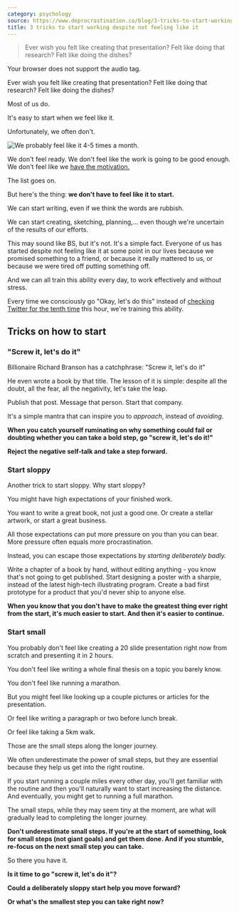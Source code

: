 ```yaml
---
category: psychology
source: https://www.deprocrastination.co/blog/3-tricks-to-start-working-despite-not-feeling-like-it)
title: 3 tricks to start working despite not feeling like it
---
```


> Ever wish you felt like creating that presentation? Felt like doing that
> research? Felt like doing the dishes?

Your browser does not support the audio tag.

Ever wish you felt like creating that presentation? Felt like doing that
research? Felt like doing the dishes?

Most of us do.

It's easy to start when we feel like it.

Unfortunately, we often don't.

![We probably feel like it 4-5 times a
month.](moz-extension://dc465a85-394a-ae40-a284-1c368817eca9/assets/illustrations/feel_like_it.png)

We don't feel ready. We don't feel like the work is going to be good enough. We
don't feel like we [have the
motivation.](https://www.deprocrastination.co/blog/how-to-find-motivation-3-key-strategies-to-get-you-motivated)

The list goes on.

But here's the thing: **we don't have to feel like it to start.**

We can start writing, even if we think the words are rubbish.

We can start creating, sketching, planning,... even though we're uncertain of
the results of our efforts.

This may sound like BS, but it's not. It's a simple fact. Everyone of us has
started despite not feeling like it at some point in our lives because we
promised something to a friend, or because it really mattered to us, or because
we were tired off putting something off.

And we can all train this ability every day, to work effectively and without
stress.

Every time we consciously go "Okay, let's do this" instead of [checking Twitter
for the tenth
time](https://www.deprocrastination.co/blog/4-most-common-ways-of-getting-distracted) this
hour, we're training this ability.

## Tricks on how to start

### "Screw it, let's do it"

Billionaire Richard Branson has a catchphrase: "Screw it, let's do it"

He even wrote a book by that title. The lesson of it is simple: despite all the
doubt, all the fear, all the negativity, let's take the leap.

Publish that post. Message that person. Start that company.

It's a simple mantra that can inspire you to _approach_, instead of _avoiding_.

**When you catch yourself ruminating on why something could fail or doubting
whether you can take a bold step, go "screw it, let's do it!"**

**Reject the negative self-talk and take a step forward.**

### Start sloppy

Another trick to start sloppy. Why start sloppy?

You might have high expectations of your finished work.

You want to write a great book, not just a good one. Or create a stellar
artwork, or start a great business.

All those expectations can put more pressure on you than you can bear. More
pressure often equals more procrastination.

Instead, you can escape those expectations by _starting deliberately badly._

Write a chapter of a book by hand, without editing anything - you know that's
not going to get published.  Start designing a poster with a sharpie, instead
of the latest high-tech illustrating program.  Create a bad first prototype for
a product that you'd never ship to anyone else.

**When you know that you don't have to make the greatest thing ever right from
the start, it's much easier to start. And then it's easier to continue.**

### Start small

You probably don't feel like creating a 20 slide presentation right now from
scratch and presenting it in 2 hours.

You don't feel like writing a whole final thesis on a topic you barely know.

You don't feel like running a marathon.

But you might feel like looking up a couple pictures or articles for the
presentation.

Or feel like writing a paragraph or two before lunch break.

Or feel like taking a 5km walk.

Those are the small steps along the longer journey.

We often underestimate the power of small steps, but they are essential because
they help us get into the right routine.

If you start running a couple miles every other day, you'll get familiar with
the routine and then you'll naturally want to start increasing the distance.
And eventually, you might get to running a full marathon.

The small steps, while they may seem tiny at the moment, are what will
gradually lead to completing the longer journey.

**Don't underestimate small steps. If you're at the start of something, look
for small steps (not giant goals) and get them done. And if you stumble,
re-focus on the next small step you can take.**

So there you have it.

**Is it time to go "screw it, let's do it"?**

**Could a deliberately sloppy start help you move forward?**

**Or what's the smallest step you can take right now?**